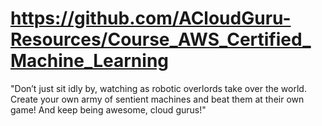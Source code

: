 # https://github.com/ACloudGuru-Resources/Course_AWS_Certified_Machine_Learning

"Don’t just sit idly by, watching as robotic overlords take over the world. Create your own army of sentient machines and beat them at their own game! And keep being awesome, cloud gurus!"
